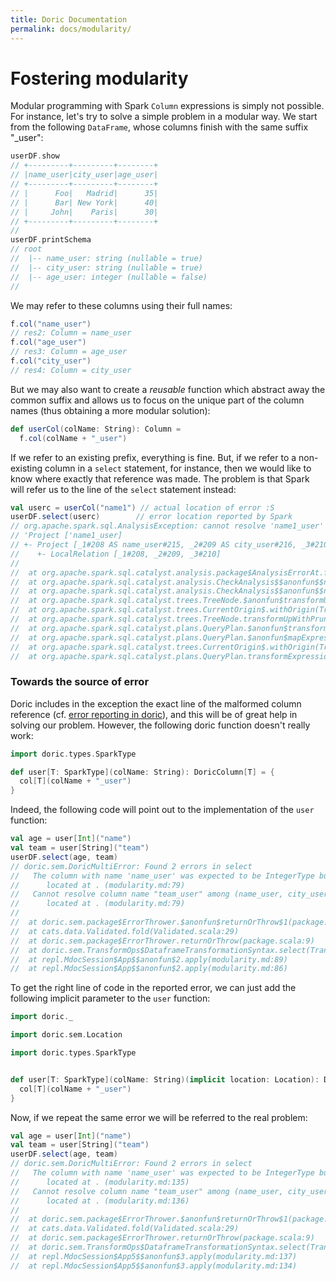 ```yaml
---
title: Doric Documentation
permalink: docs/modularity/
---
```



# Fostering modularity

Modular programming with Spark `Column` expressions is simply not possible. For instance, let's try to solve a simple
problem in a modular way. We start from the following `DataFrame`, whose columns finish with the same suffix "_user":


```scala
userDF.show
// +---------+---------+--------+
// |name_user|city_user|age_user|
// +---------+---------+--------+
// |      Foo|   Madrid|      35|
// |      Bar| New York|      40|
// |     John|    Paris|      30|
// +---------+---------+--------+
// 
userDF.printSchema
// root
//  |-- name_user: string (nullable = true)
//  |-- city_user: string (nullable = true)
//  |-- age_user: integer (nullable = false)
//
```

We may refer to these columns using their full names: 

```scala
f.col("name_user")
// res2: Column = name_user
f.col("age_user")
// res3: Column = age_user
f.col("city_user")
// res4: Column = city_user
```

But we may also want to create a _reusable_ function which abstract away the common suffix and allows us to focus
on the unique part of the column names (thus obtaining a more modular solution):

```scala
def userCol(colName: String): Column =
  f.col(colName + "_user")
```

If we refer to an existing prefix, everything is fine. But, if we refer to a non-existing column in a `select` 
statement, for instance, then we would like to know where exactly that reference was made. The problem is that Spark 
will refer us to the line of the `select` statement instead: 

```scala
val userc = userCol("name1") // actual location of error :S
userDF.select(userc)        // error location reported by Spark
// org.apache.spark.sql.AnalysisException: cannot resolve 'name1_user' given input columns: [age_user, city_user, name_user];
// 'Project ['name1_user]
// +- Project [_1#208 AS name_user#215, _2#209 AS city_user#216, _3#210 AS age_user#217]
//    +- LocalRelation [_1#208, _2#209, _3#210]
// 
// 	at org.apache.spark.sql.catalyst.analysis.package$AnalysisErrorAt.failAnalysis(package.scala:54)
// 	at org.apache.spark.sql.catalyst.analysis.CheckAnalysis$$anonfun$$nestedInanonfun$checkAnalysis$1$2.applyOrElse(CheckAnalysis.scala:179)
// 	at org.apache.spark.sql.catalyst.analysis.CheckAnalysis$$anonfun$$nestedInanonfun$checkAnalysis$1$2.applyOrElse(CheckAnalysis.scala:175)
// 	at org.apache.spark.sql.catalyst.trees.TreeNode.$anonfun$transformUpWithPruning$2(TreeNode.scala:535)
// 	at org.apache.spark.sql.catalyst.trees.CurrentOrigin$.withOrigin(TreeNode.scala:82)
// 	at org.apache.spark.sql.catalyst.trees.TreeNode.transformUpWithPruning(TreeNode.scala:535)
// 	at org.apache.spark.sql.catalyst.plans.QueryPlan.$anonfun$transformExpressionsUpWithPruning$1(QueryPlan.scala:181)
// 	at org.apache.spark.sql.catalyst.plans.QueryPlan.$anonfun$mapExpressions$1(QueryPlan.scala:193)
// 	at org.apache.spark.sql.catalyst.trees.CurrentOrigin$.withOrigin(TreeNode.scala:82)
// 	at org.apache.spark.sql.catalyst.plans.QueryPlan.transformExpression$1(QueryPlan.scala:193)
```

### Towards the source of error

Doric includes in the exception the exact line of the malformed column reference (cf. [error reporting in doric](errors.md)),
and this will be of great help in solving our problem. However, the following doric function doesn't really work:

```scala
import doric.types.SparkType
def user[T: SparkType](colName: String): DoricColumn[T] = {
  col[T](colName + "_user")
}
```

Indeed, the following code will point out to the implementation of the `user` function: 

```scala
val age = user[Int]("name")
val team = user[String]("team")
userDF.select(age, team)
// doric.sem.DoricMultiError: Found 2 errors in select
//   The column with name 'name_user' was expected to be IntegerType but is of type StringType
//   	located at . (modularity.md:79)
//   Cannot resolve column name "team_user" among (name_user, city_user, age_user)
//   	located at . (modularity.md:79)
// 
// 	at doric.sem.package$ErrorThrower.$anonfun$returnOrThrow$1(package.scala:9)
// 	at cats.data.Validated.fold(Validated.scala:29)
// 	at doric.sem.package$ErrorThrower.returnOrThrow(package.scala:9)
// 	at doric.sem.TransformOps$DataframeTransformationSyntax.select(TransformOps.scala:139)
// 	at repl.MdocSession$App$$anonfun$2.apply(modularity.md:89)
// 	at repl.MdocSession$App$$anonfun$2.apply(modularity.md:86)
```


To get the right line of code in the reported error, we can just add the following implicit parameter to the `user`
function: 


```scala
import doric._
import doric.sem.Location
import doric.types.SparkType

def user[T: SparkType](colName: String)(implicit location: Location): DoricColumn[T] = {
  col[T](colName + "_user")
}
```

Now, if we repeat the same error we will be referred to the real problem:

```scala
val age = user[Int]("name")
val team = user[String]("team")
userDF.select(age, team)
// doric.sem.DoricMultiError: Found 2 errors in select
//   The column with name 'name_user' was expected to be IntegerType but is of type StringType
//   	located at . (modularity.md:135)
//   Cannot resolve column name "team_user" among (name_user, city_user, age_user)
//   	located at . (modularity.md:136)
// 
// 	at doric.sem.package$ErrorThrower.$anonfun$returnOrThrow$1(package.scala:9)
// 	at cats.data.Validated.fold(Validated.scala:29)
// 	at doric.sem.package$ErrorThrower.returnOrThrow(package.scala:9)
// 	at doric.sem.TransformOps$DataframeTransformationSyntax.select(TransformOps.scala:139)
// 	at repl.MdocSession$App5$$anonfun$3.apply(modularity.md:137)
// 	at repl.MdocSession$App5$$anonfun$3.apply(modularity.md:134)
```

